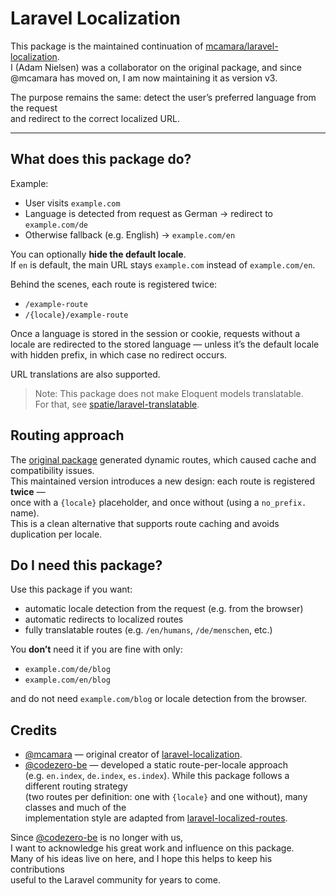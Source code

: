 # Laravel Localization

This package is the maintained continuation of [mcamara/laravel-localization](https://github.com/mcamara/laravel-localization).  
I (Adam Nielsen) was a collaborator on the original package, and since @mcamara has moved on, I am now maintaining it as version v3.

The purpose remains the same: detect the user’s preferred language from the request  
and redirect to the correct localized URL.

---

## What does this package do?

Example:

- User visits `example.com`
- Language is detected from request as German → redirect to `example.com/de`
- Otherwise fallback (e.g. English) → `example.com/en`

You can optionally **hide the default locale**.  
If `en` is default, the main URL stays `example.com` instead of `example.com/en`.

Behind the scenes, each route is registered twice:

- `/example-route`
- `/{locale}/example-route`

Once a language is stored in the session or cookie, requests without a locale are redirected to the stored language
— unless it’s the default locale with hidden prefix, in which case no redirect occurs.

URL translations are also supported.

> Note: This package does not make Eloquent models translatable.  
> For that, see [spatie/laravel-translatable](https://github.com/spatie/laravel-translatable).
 
## Routing approach

The [original package](https://github.com/mcamara/laravel-localization) generated dynamic routes, which caused cache and compatibility issues.  
This maintained version introduces a new design: each route is registered **twice** —  
once with a `{locale}` placeholder, and once without (using a `no_prefix.` name).  
This is a clean alternative that supports route caching and avoids duplication per locale.

## Do I need this package?

Use this package if you want:

- automatic locale detection from the request (e.g. from the browser)
- automatic redirects to localized routes
- fully translatable routes (e.g. `/en/humans`, `/de/menschen`, etc.)

You **don’t** need it if you are fine with only:

- `example.com/de/blog`
- `example.com/en/blog`

and do not need `example.com/blog` or locale detection from the browser.

## Credits

- [@mcamara](https://github.com/mcamara) — original creator of [laravel-localization](https://github.com/mcamara/laravel-localization).
- [@codezero-be](https://github.com/codezero-be) — developed a static route-per-locale approach  
  (e.g. `en.index`, `de.index`, `es.index`). While this package follows a different routing strategy  
  (two routes per definition: one with `{locale}` and one without), many classes and much of the  
  implementation style are adapted from [laravel-localized-routes](https://github.com/codezero-be/laravel-localized-routes).

Since [@codezero-be](https://github.com/codezero-be) is no longer with us,  
I want to acknowledge his great work and influence on this package.  
Many of his ideas live on here, and I hope this helps to keep his contributions  
useful to the Laravel community for years to come.